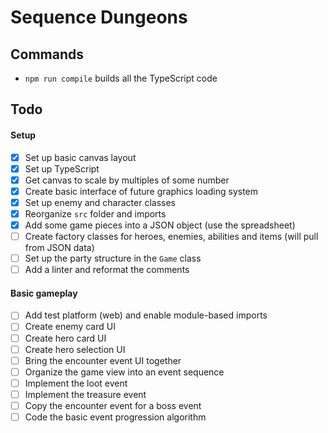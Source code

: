 # Sequence Dungeons

## Commands
- `npm run compile` builds all the TypeScript code

## Todo
#### Setup
- [x] Set up basic canvas layout
- [x] Set up TypeScript
- [x] Get canvas to scale by multiples of some number
- [x] Create basic interface of future graphics loading system
- [x] Set up enemy and character classes
- [x] Reorganize `src` folder and imports
- [x] Add some game pieces into a JSON object (use the spreadsheet)
- [ ] Create factory classes for heroes, enemies, abilities and items (will pull from JSON data)
- [ ] Set up the party structure in the `Game` class
- [ ] Add a linter and reformat the comments

#### Basic gameplay
- [ ] Add test platform (web) and enable module-based imports
- [ ] Create enemy card UI
- [ ] Create hero card UI
- [ ] Create hero selection UI
- [ ] Bring the encounter event UI together
- [ ] Organize the game view into an event sequence
- [ ] Implement the loot event
- [ ] Implement the treasure event
- [ ] Copy the encounter event for a boss event
- [ ] Code the basic event progression algorithm